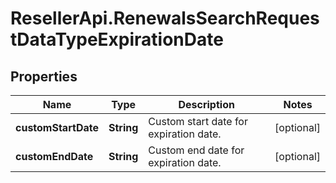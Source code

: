 # ResellerApi.RenewalsSearchRequestDataTypeExpirationDate

## Properties

Name | Type | Description | Notes
------------ | ------------- | ------------- | -------------
**customStartDate** | **String** | Custom start date for expiration date. | [optional] 
**customEndDate** | **String** | Custom end date for expiration date. | [optional] 


